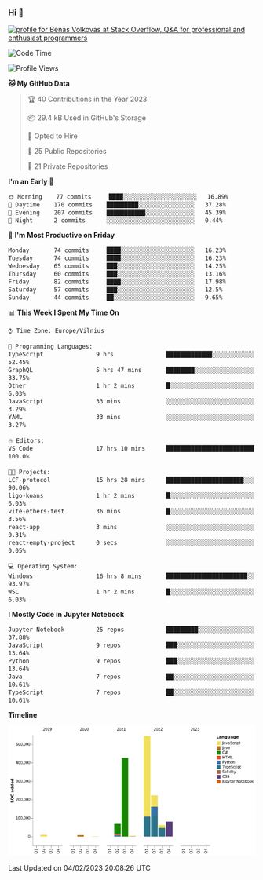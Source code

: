### Hi 👋
<a href="https://stackoverflow.com/users/14954249/benas-volkovas"><img src="https://stackoverflow.com/users/flair/14954249.png?theme=dark" width="208" height="58" alt="profile for Benas Volkovas at Stack Overflow, Q&amp;A for professional and enthusiast programmers" title="profile for Benas Volkovas at Stack Overflow, Q&amp;A for professional and enthusiast programmers"></a>

<!--START_SECTION:waka-->
![Code Time](http://img.shields.io/badge/Code%20Time-1%2C241%20hrs%2036%20mins-blue)

![Profile Views](http://img.shields.io/badge/Profile%20Views-0-blue)

**🐱 My GitHub Data** 

> 🏆 40 Contributions in the Year 2023
 > 
> 📦 29.4 kB Used in GitHub's Storage 
 > 
> 💼 Opted to Hire
 > 
> 📜 25 Public Repositories 
 > 
> 🔑 21 Private Repositories  
 > 
**I'm an Early 🐤** 

```text
🌞 Morning    77 commits     ████░░░░░░░░░░░░░░░░░░░░░   16.89% 
🌆 Daytime    170 commits    █████████░░░░░░░░░░░░░░░░   37.28% 
🌃 Evening    207 commits    ███████████░░░░░░░░░░░░░░   45.39% 
🌙 Night      2 commits      ░░░░░░░░░░░░░░░░░░░░░░░░░   0.44%

```
📅 **I'm Most Productive on Friday** 

```text
Monday       74 commits     ████░░░░░░░░░░░░░░░░░░░░░   16.23% 
Tuesday      74 commits     ████░░░░░░░░░░░░░░░░░░░░░   16.23% 
Wednesday    65 commits     ███░░░░░░░░░░░░░░░░░░░░░░   14.25% 
Thursday     60 commits     ███░░░░░░░░░░░░░░░░░░░░░░   13.16% 
Friday       82 commits     ████░░░░░░░░░░░░░░░░░░░░░   17.98% 
Saturday     57 commits     ███░░░░░░░░░░░░░░░░░░░░░░   12.5% 
Sunday       44 commits     ██░░░░░░░░░░░░░░░░░░░░░░░   9.65%

```


📊 **This Week I Spent My Time On** 

```text
⌚︎ Time Zone: Europe/Vilnius

💬 Programming Languages: 
TypeScript               9 hrs               █████████████░░░░░░░░░░░░   52.45% 
GraphQL                  5 hrs 47 mins       ████████░░░░░░░░░░░░░░░░░   33.75% 
Other                    1 hr 2 mins         █░░░░░░░░░░░░░░░░░░░░░░░░   6.03% 
JavaScript               33 mins             ░░░░░░░░░░░░░░░░░░░░░░░░░   3.29% 
YAML                     33 mins             ░░░░░░░░░░░░░░░░░░░░░░░░░   3.27%

🔥 Editors: 
VS Code                  17 hrs 10 mins      █████████████████████████   100.0%

🐱‍💻 Projects: 
LCF-protocol             15 hrs 28 mins      ██████████████████████░░░   90.06% 
ligo-koans               1 hr 2 mins         █░░░░░░░░░░░░░░░░░░░░░░░░   6.03% 
vite-ethers-test         36 mins             █░░░░░░░░░░░░░░░░░░░░░░░░   3.56% 
react-app                3 mins              ░░░░░░░░░░░░░░░░░░░░░░░░░   0.31% 
react-empty-project      0 secs              ░░░░░░░░░░░░░░░░░░░░░░░░░   0.05%

💻 Operating System: 
Windows                  16 hrs 8 mins       ███████████████████████░░   93.97% 
WSL                      1 hr 2 mins         █░░░░░░░░░░░░░░░░░░░░░░░░   6.03%

```

**I Mostly Code in Jupyter Notebook** 

```text
Jupyter Notebook         25 repos            █████████░░░░░░░░░░░░░░░░   37.88% 
JavaScript               9 repos             ███░░░░░░░░░░░░░░░░░░░░░░   13.64% 
Python                   9 repos             ███░░░░░░░░░░░░░░░░░░░░░░   13.64% 
Java                     7 repos             ██░░░░░░░░░░░░░░░░░░░░░░░   10.61% 
TypeScript               7 repos             ██░░░░░░░░░░░░░░░░░░░░░░░   10.61%

```


**Timeline**

![Chart not found](https://raw.githubusercontent.com/BenasVolkovas/BenasVolkovas/main/charts/bar_graph.png) 


 Last Updated on 04/02/2023 20:08:26 UTC
<!--END_SECTION:waka-->
